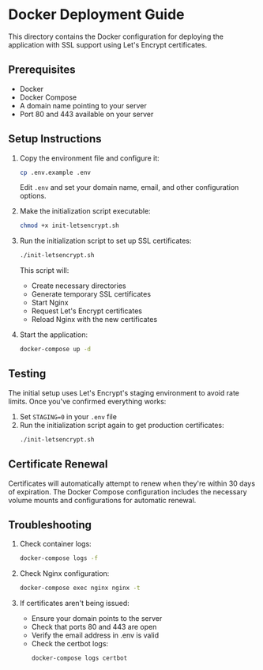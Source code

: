 # Docker Deployment Guide

This directory contains the Docker configuration for deploying the application with SSL support using Let's Encrypt certificates.

## Prerequisites

- Docker
- Docker Compose
- A domain name pointing to your server
- Port 80 and 443 available on your server

## Setup Instructions

1. Copy the environment file and configure it:
   ```bash
   cp .env.example .env
   ```
   Edit `.env` and set your domain name, email, and other configuration options.

2. Make the initialization script executable:
   ```bash
   chmod +x init-letsencrypt.sh
   ```

3. Run the initialization script to set up SSL certificates:
   ```bash
   ./init-letsencrypt.sh
   ```
   This script will:
   - Create necessary directories
   - Generate temporary SSL certificates
   - Start Nginx
   - Request Let's Encrypt certificates
   - Reload Nginx with the new certificates

4. Start the application:
   ```bash
   docker-compose up -d
   ```

## Testing

The initial setup uses Let's Encrypt's staging environment to avoid rate limits. Once you've confirmed everything works:

1. Set `STAGING=0` in your `.env` file
2. Run the initialization script again to get production certificates:
   ```bash
   ./init-letsencrypt.sh
   ```

## Certificate Renewal

Certificates will automatically attempt to renew when they're within 30 days of expiration. The Docker Compose configuration includes the necessary volume mounts and configurations for automatic renewal.

## Troubleshooting

1. Check container logs:
   ```bash
   docker-compose logs -f
   ```

2. Check Nginx configuration:
   ```bash
   docker-compose exec nginx nginx -t
   ```

3. If certificates aren't being issued:
   - Ensure your domain points to the server
   - Check that ports 80 and 443 are open
   - Verify the email address in .env is valid
   - Check the certbot logs:
     ```bash
     docker-compose logs certbot
     ``` 